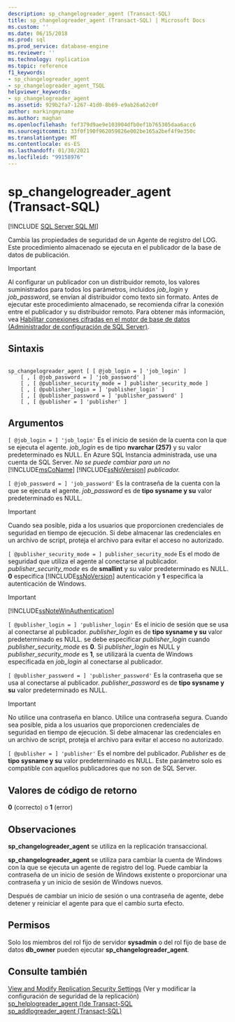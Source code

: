 ```yaml
---
description: sp_changelogreader_agent (Transact-SQL)
title: sp_changelogreader_agent (Transact-SQL) | Microsoft Docs
ms.custom: ''
ms.date: 06/15/2018
ms.prod: sql
ms.prod_service: database-engine
ms.reviewer: ''
ms.technology: replication
ms.topic: reference
f1_keywords:
- sp_changelogreader_agent
- sp_changelogreader_agent_TSQL
helpviewer_keywords:
- sp_changelogreader_agent
ms.assetid: 929b2fa7-1267-41d0-8b69-e9ab26a62c0f
author: markingmyname
ms.author: maghan
ms.openlocfilehash: fef379d9ae9e103904dfb0ef1b765305daa6acc6
ms.sourcegitcommit: 33f0f190f962059826e002be165a2bef4f9e350c
ms.translationtype: MT
ms.contentlocale: es-ES
ms.lasthandoff: 01/30/2021
ms.locfileid: "99158976"
---
```

# <a name="sp_changelogreader_agent-transact-sql"></a>sp_changelogreader_agent (Transact-SQL)
[!INCLUDE [SQL Server SQL MI](../../includes/applies-to-version/sql-asdbmi.md)]

  Cambia las propiedades de seguridad de un Agente de registro del LOG. Este procedimiento almacenado se ejecuta en el publicador de la base de datos de publicación.  
  
> [!IMPORTANT]  
>  Al configurar un publicador con un distribuidor remoto, los valores suministrados para todos los parámetros, incluidos *job_login* y *job_password*, se envían al distribuidor como texto sin formato. Antes de ejecutar este procedimiento almacenado, se recomienda cifrar la conexión entre el publicador y su distribuidor remoto. Para obtener más información, vea [Habilitar conexiones cifradas en el motor de base de datos &#40;Administrador de configuración de SQL Server&#41;](../../database-engine/configure-windows/enable-encrypted-connections-to-the-database-engine.md).  
  
## <a name="syntax"></a>Sintaxis  
  
```  
  
sp_changelogreader_agent [ [ @job_login = ] 'job_login' ]  
    [ , [ @job_password = ] 'job_password' ]  
    [ , [ @publisher_security_mode = ] publisher_security_mode ]  
    [ , [ @publisher_login = ] 'publisher_login' ]  
    [ , [ @publisher_password = ] 'publisher_password' ]   
    [ , [ @publisher = ] 'publisher' ]  
```  
  
## <a name="arguments"></a>Argumentos  
`[ @job_login = ] 'job_login'` Es el inicio de sesión de la cuenta con la que se ejecuta el agente. *job_login* es de tipo **nvarchar (257)** y su valor predeterminado es NULL. En Azure SQL Instancia administrada, use una cuenta de SQL Server. *No se puede cambiar para un no* [!INCLUDE[msCoName](../../includes/msconame-md.md)] [!INCLUDE[ssNoVersion](../../includes/ssnoversion-md.md)] *publicador.*  
  
`[ @job_password = ] 'job_password'` Es la contraseña de la cuenta con la que se ejecuta el agente. *job_password* es de **tipo sysname y su** valor predeterminado es NULL.  
  
> [!IMPORTANT]  
>  Cuando sea posible, pida a los usuarios que proporcionen credenciales de seguridad en tiempo de ejecución. Si debe almacenar las credenciales en un archivo de script, proteja el archivo para evitar el acceso no autorizado.  
  
`[ @publisher_security_mode = ] publisher_security_mode` Es el modo de seguridad que utiliza el agente al conectarse al publicador. *publisher_security_mode* es de **smallint** y su valor predeterminado es NULL. **0** especifica [!INCLUDE[ssNoVersion](../../includes/ssnoversion-md.md)] autenticación y **1** especifica la autenticación de Windows.  
  
> [!IMPORTANT]  
>  [!INCLUDE[ssNoteWinAuthentication](../../includes/ssnotewinauthentication-md.md)]  
  
`[ @publisher_login = ] 'publisher_login'` Es el inicio de sesión que se usa al conectarse al publicador. *publisher_login* es de **tipo sysname y su** valor predeterminado es NULL. se debe especificar *publisher_login* cuando *publisher_security_mode* es **0**. Si *publisher_login* es NULL y *publisher_security_mode* es **1**, se utilizará la cuenta de Windows especificada en *job_login* al conectarse al publicador.  
  
`[ @publisher_password = ] 'publisher_password'` Es la contraseña que se usa al conectarse al publicador. *publisher_password* es de **tipo sysname y su** valor predeterminado es NULL.  
  
> [!IMPORTANT]  
>  No utilice una contraseña en blanco. Utilice una contraseña segura. Cuando sea posible, pida a los usuarios que proporcionen credenciales de seguridad en tiempo de ejecución. Si debe almacenar las credenciales en un archivo de script, proteja el archivo para evitar el acceso no autorizado.  
  
`[ @publisher = ] 'publisher'` Es el nombre del publicador. *Publisher* es de **tipo sysname y su** valor predeterminado es NULL. Este parámetro solo es compatible con aquellos publicadores que no son de SQL Server.  
  
## <a name="return-code-values"></a>Valores de código de retorno  
 **0** (correcto) o **1** (error)  
  
## <a name="remarks"></a>Observaciones  
 **sp_changelogreader_agent** se utiliza en la replicación transaccional.  
  
 **sp_changelogreader_agent** se utiliza para cambiar la cuenta de Windows con la que se ejecuta un agente de registro del log. Puede cambiar la contraseña de un inicio de sesión de Windows existente o proporcionar una contraseña y un inicio de sesión de Windows nuevos.  
  
 Después de cambiar un inicio de sesión o una contraseña de agente, debe detener y reiniciar el agente para que el cambio surta efecto.  
  
## <a name="permissions"></a>Permisos  
 Solo los miembros del rol fijo de servidor **sysadmin** o del rol fijo de base de datos **db_owner** pueden ejecutar **sp_changelogreader_agent**.  
  
## <a name="see-also"></a>Consulte también  
 [View and Modify Replication Security Settings](../../relational-databases/replication/security/view-and-modify-replication-security-settings.md)  (Ver y modificar la configuración de seguridad de la replicación)  
 [sp_helplogreader_agent &#40;&#41;de Transact-SQL ](../../relational-databases/system-stored-procedures/sp-helplogreader-agent-transact-sql.md)   
 [sp_addlogreader_agent &#40;Transact-SQL&#41;](../../relational-databases/system-stored-procedures/sp-addlogreader-agent-transact-sql.md)  
  
  

